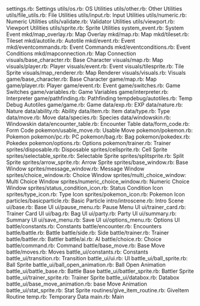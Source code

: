 settings.rb: Settings
utils/os.rb: OS Utilities
utils/other.rb: Other Utilities
utils/file_utils.rb: File Utilities
utils/input.rb: Input Utilities
utils/numeric.rb: Numeric Utilities
utils/validate.rb: Validator Utilities
utils/viewport.rb: Viewport Utilities
utils/sprite.rb: Sprite Utilities
system_event.rb: System Event
mkd/map_overlay.rb: Map Overlay
mkd/map.rb: Map
mkd/tileset.rb: Tileset
mkd/autotile.rb: Autotile
mkd/event.rb: Event
mkd/eventcommands.rb: Event Commands
mkd/eventconditions.rb: Event Conditions
mkd/mapconnection.rb: Map Connection
visuals/base_character.rb: Base Character
visuals/map.rb: Map
visuals/player.rb: Player
visuals/event.rb: Event
visuals/tilesprite.rb: Tile Sprite
visuals/map_renderer.rb: Map Renderer
visuals/visuals.rb: Visuals
game/base_character.rb: Base Character
game/map.rb: Map
game/player.rb: Player
game/event.rb: Event
game/switches.rb: Game Switches
game/variables.rb: Game Variables
game/interpreter.rb: Interpreter
game/pathfinding.rb: Pathfinding
tempdebug/autotiles.rb: Temp Debug Autotiles
game/game.rb: Game
data/exp.rb: EXP
data/nature.rb: Nature
data/ability.rb: Ability
data/item.rb: Item
data/type.rb: Type
data/move.rb: Move
data/species.rb: Species
data/windowskin.rb: Windowskin
data/encounter_table.rb: Encounter Table
data/form_code.rb: Form Code
pokemon/usable_move.rb: Usable Move
pokemon/pokemon.rb: Pokemon
pokemon/pc.rb: PC
pokemon/bag.rb: Bag
pokemon/pokedex.rb: Pokedex
pokemon/options.rb: Options
pokemon/trainer.rb: Trainer
sprites/disposable.rb: Disposable
sprites/cellsprite.rb: Cell Sprite
sprites/selectable_sprite.rb: Selectable Sprite
sprites/splitsprite.rb: Split Sprite
sprites/arrow_sprite.rb: Arrow Sprite
sprites/base_window.rb: Base Window
sprites/message_window.rb: Message Window
sprites/choice_window.rb: Choice Window
sprites/multi_choice_window: Multi Choice Window
sprites/numeric_choice_window.rb: Numeric Choice Window
sprites/status_condition_icon.rb: Status Condition Icon
sprites/type_icon.rb: Type Icon
sprites/pokemon_icon.rb: Pokemon Icon
particles/basicparticle.rb: Basic Particle
intro/introscene.rb: Intro Scene
ui/base.rb: Base UI
ui/pause_menu.rb: Pause Menu UI
ui/trainer_card.rb: Trainer Card UI
ui/bag.rb: Bag UI
ui/party.rb: Party UI
ui/summary.rb: Summary UI
ui/save_menu.rb: Save UI
ui/options_menu.rb: Options UI
battle/constants.rb: Constants
battle/encounter.rb: Encounters
battle/battle.rb: Battle
battle/side.rb: Side
battle/trainer.rb: Trainer
battle/battler.rb: Battler
battle/ai.rb: AI
battle/choice.rb: Choice
battle/command.rb: Command
battle/base_move.rb: Base Move
battle/moves.rb: Moves
battle_ui/constants.rb: Constants
battle_ui/transition.rb: Transition
battle_ui/ui.rb: UI
battle_ui/ball_sprite.rb: Ball Sprite
battle_ui/ball_open_animation.rb: Ball Open Animation
battle_ui/battle_base.rb: Battle Base
battle_ui/battler_sprite.rb: Battler Sprite
battle_ui/trainer_sprite.rb: Trainer Sprite
battle_ui/databox.rb: Databox
battle_ui/base_move_animation.rb: base Move Animation
battle_ui/stat_sprite.rb: Stat Sprite
routines/give_item_routine.rb: GiveItem Routine
temp.rb: Temporary Data
main.rb: Main
